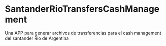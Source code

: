 # SantanderRioTransfersCashManagement
Una APP para generar archivos de transferencias para el cash management del santander Rio de Argentina

